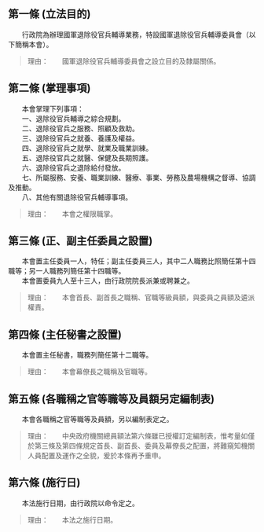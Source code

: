 第一條 (立法目的)
-----------------
　　行政院為辦理國軍退除役官兵輔導業務，特設國軍退除役官兵輔導委員會（以下簡稱本會）。  
> 理由：　　國軍退除役官兵輔導委員會之設立目的及隸屬關係。



第二條 (掌理事項)
-----------------
　　本會掌理下列事項：  
　　一、退除役官兵輔導之綜合規劃。  
　　二、退除役官兵之服務、照顧及救助。  
　　三、退除役官兵之就養、養護及權益。  
　　四、退除役官兵之就學、就業及職業訓練。  
　　五、退除役官兵之就醫、保健及長期照護。  
　　六、退除役官兵之退除給付發放。  
　　七、所屬服務、安養、職業訓練、醫療、事業、勞務及農場機構之督導、協調及推動。  
　　八、其他有關退除役官兵輔導事項。  
> 理由：　　本會之權限職掌。



第三條 (正、副主任委員之設置)
-----------------------------
　　本會置主任委員一人，特任；副主任委員三人，其中二人職務比照簡任第十四職等；另一人職務列簡任第十四職等。  
　　本會置委員九人至十三人，由行政院院長派兼或聘兼之。  
> 理由：　　本會首長、副首長之職稱、官職等級員額，與委員之員額及遴派權責。



第四條 (主任秘書之設置)
-----------------------
　　本會置主任秘書，職務列簡任第十二職等。  
> 理由：　　本會幕僚長之職稱及官職等。



第五條 (各職稱之官等職等及員額另定編制表)
-----------------------------------------
　　本會各職稱之官等職等及員額，另以編制表定之。  
> 理由：　　中央政府機關總員額法第六條雖已授權訂定編制表，惟考量如僅於第三條及第四條規定首長、副首長、委員及幕僚長之配置，將難窺知機關人員配置及運作之全貌，爰於本條再予重申。



第六條 (施行日)
---------------
　　本法施行日期，由行政院以命令定之。  
> 理由：　　本法之施行日期。